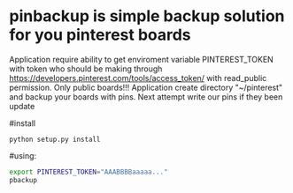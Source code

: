 # pinbackup is simple backup solution for you pinterest boards
Application require ability to get enviroment variable PINTEREST_TOKEN with token 
who should be making through https://developers.pinterest.com/tools/access_token/ 
with read_public permission. Only public boards!!!
Application create directory "~/pinterest" and backup your boards with pins.
Next attempt write our pins if they been update

#install
```
python setup.py install
```
#using:
```bash
export PINTEREST_TOKEN="AAABBBBaaaaa..."
pbackup
```

